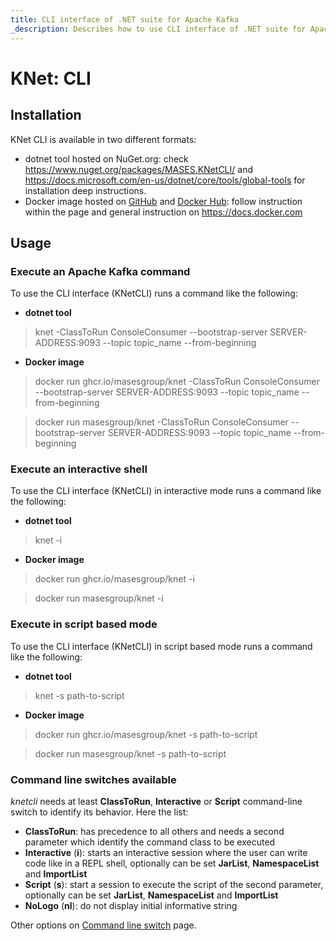 ```yaml
---
title: CLI interface of .NET suite for Apache Kafka
_description: Describes how to use CLI interface of .NET suite for Apache Kafka
---
```


# KNet: CLI

## Installation

KNet CLI is available in two different formats:

- dotnet tool hosted on NuGet.org: check https://www.nuget.org/packages/MASES.KNetCLI/ and https://docs.microsoft.com/en-us/dotnet/core/tools/global-tools for installation deep instructions.
- Docker image hosted on [GitHub](https://github.com/masesgroup/KNet/pkgs/container/knet) and [Docker Hub](https://hub.docker.com/repository/docker/masesgroup/knet/general): follow instruction within the page and general instruction on https://docs.docker.com

## Usage

### Execute an Apache Kafka command

To use the CLI interface (KNetCLI) runs a command like the following:

- **dotnet tool**

> knet -ClassToRun ConsoleConsumer --bootstrap-server SERVER-ADDRESS:9093 --topic topic_name --from-beginning

- **Docker image**

> docker run ghcr.io/masesgroup/knet -ClassToRun ConsoleConsumer --bootstrap-server SERVER-ADDRESS:9093 --topic topic_name --from-beginning

> docker run masesgroup/knet -ClassToRun ConsoleConsumer --bootstrap-server SERVER-ADDRESS:9093 --topic topic_name --from-beginning

### Execute an interactive shell

To use the CLI interface (KNetCLI) in interactive mode runs a command like the following:

- **dotnet tool**

> knet -i

- **Docker image**

> docker run ghcr.io/masesgroup/knet -i

> docker run masesgroup/knet -i

### Execute in script based mode

To use the CLI interface (KNetCLI) in script based mode runs a command like the following:

- **dotnet tool**

> knet -s path-to-script

- **Docker image**

> docker run ghcr.io/masesgroup/knet -s path-to-script

> docker run masesgroup/knet -s path-to-script


### Command line switches available

_knetcli_ needs at least **ClassToRun**, **Interactive** or **Script** command-line switch to identify its behavior. Here the list:
- **ClassToRun**: has precedence to all others and needs a second parameter which identify the command class to be executed
- **Interactive** (**i**): starts an interactive session where the user can write code like in a REPL shell, optionally can be set **JarList**, **NamespaceList** and **ImportList**
- **Script** (**s**): start a session to execute the script of the second parameter, optionally can be set **JarList**, **NamespaceList** and **ImportList**
- **NoLogo** (**nl**): do not display initial informative string

Other options on [Command line switch](commandlineswitch.md) page.
